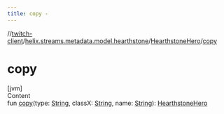 ```yaml
---
title: copy -
---
```

//[twitch-client](../../index.md)/[helix.streams.metadata.model.hearthstone](../index.md)/[HearthstoneHero](index.md)/[copy](copy.md)



# copy  
[jvm]  
Content  
fun [copy](copy.md)(type: [String](https://kotlinlang.org/api/latest/jvm/stdlib/kotlin/-string/index.html), classX: [String](https://kotlinlang.org/api/latest/jvm/stdlib/kotlin/-string/index.html), name: [String](https://kotlinlang.org/api/latest/jvm/stdlib/kotlin/-string/index.html)): [HearthstoneHero](index.md)  



